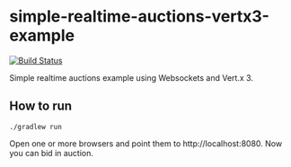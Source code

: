 # simple-realtime-auctions-vertx3-example

[![Build Status](https://travis-ci.org/mwarc/simple-realtime-auctions-vertx3-example.svg?branch=master)](https://travis-ci.org/mwarc/simple-realtime-auctions-vertx3-example)

Simple realtime auctions example using Websockets and Vert.x 3.

## How to run

`./gradlew run`

Open one or more browsers and point them to http://localhost:8080. Now you can bid in auction.
